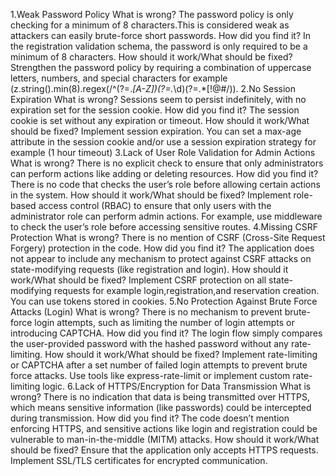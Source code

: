 1.Weak Password Policy
What is wrong?
The password policy is only checking for a minimum of 8 characters.This is considered weak as attackers can easily brute-force short passwords.
How did you find it?
In the registration validation schema, the password is only required to be a minimum of 8 characters.
How should it work/What should be fixed?
Strengthen the password policy by requiring a combination of uppercase letters, numbers, and special characters for example (z.string().min(8).regex(/^(?=.*[A-Z])(?=.*\d)(?=.*[!@#$%^&*]).+$/)).
2.No Session Expiration
What is wrong?
Sessions seem to persist indefinitely, with no expiration set for the session cookie.
How did you find it?
The session cookie is set without any expiration or timeout.
How should it work/What should be fixed?
Implement session expiration. You can set a max-age attribute in the session cookie and/or use a session expiration strategy for example (1 hour timeout)
3.Lack of User Role Validation for Admin Actions
What is wrong?
There is no explicit check to ensure that only administrators can perform actions like adding or deleting resources.
How did you find it?
There is no code that checks the user’s role before allowing certain actions in the system.
How should it work/What should be fixed?
Implement role-based access control (RBAC) to ensure that only users with the administrator role can perform admin actions. For example, use middleware to check the user’s role before accessing sensitive routes.
4.Missing CSRF Protection
What is wrong?
There is no mention of CSRF (Cross-Site Request Forgery) protection in the code.
How did you find it?
The application does not appear to include any mechanism to protect against CSRF attacks on state-modifying requests (like registration and login).
How should it work/What should be fixed?
Implement CSRF protection on all state-modifying requests for example login,registration,and reservation creation. You can use tokens stored in cookies.
5.No Protection Against Brute Force Attacks (Login)
What is wrong?
There is no mechanism to prevent brute-force login attempts, such as limiting the number of login attempts or introducing CAPTCHA.
How did you find it?
The login flow simply compares the user-provided password with the hashed password without any rate-limiting.
How should it work/What should be fixed?
Implement rate-limiting or CAPTCHA after a set number of failed login attempts to prevent brute force attacks. Use tools like express-rate-limit or implement custom rate-limiting logic.
6.Lack of HTTPS/Encryption for Data Transmission
What is wrong?
There is no indication that data is being transmitted over HTTPS, which means sensitive information (like passwords) could be intercepted during transmission.
How did you find it?
The code doesn’t mention enforcing HTTPS, and sensitive actions like login and registration could be vulnerable to man-in-the-middle (MITM) attacks.
How should it work/What should be fixed?
Ensure that the application only accepts HTTPS requests. Implement SSL/TLS certificates for encrypted communication.